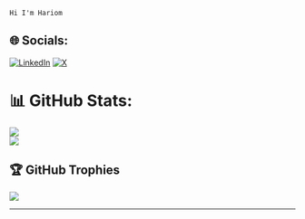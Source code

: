
<code>Hi I'm Hariom</code>


## 🌐 Socials:
[![LinkedIn](https://img.shields.io/badge/LinkedIn-%230077B5.svg?logo=linkedin&logoColor=white)](https://linkedin.com/in/hariom-vashista-603436226/) [![X](https://img.shields.io/badge/X-black.svg?logo=X&logoColor=white)](https://x.com/HariomVashista) 

# 📊 GitHub Stats:
![](https://github-readme-streak-stats.herokuapp.com/?user=Hariom01010&theme=dark&hide_border=false)<br/>
![](https://github-readme-stats.vercel.app/api/top-langs/?username=Hariom01010&theme=dark&hide_border=false&include_all_commits=false&count_private=false&layout=compact)

## 🏆 GitHub Trophies
![](https://github-profile-trophy.vercel.app/?username=Hariom01010&theme=radical&no-frame=false&no-bg=true&margin-w=4)

---

<!-- Proudly created with GPRM ( https://gprm.itsvg.in ) -->
